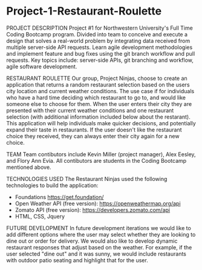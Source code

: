 # Project-1-Restaurant-Roulette

PROJECT DESCRIPTION
Project #1 for Northwestern University's Full Time Coding Bootcamp program. Divided into team to conceive and execute a design that solves a real-world problem by integrating data received from multiple server-side API requests. Learn agile development methodologies and implement feature and bug fixes using the git branch workflow and pull requests. Key topics include: server-side APIs, git branching and workflow, agile software development.

RESTAURANT ROULETTE
Our group, Project Ninjas, choose to create an application that returns a random restaurant selection based on the users city location and current weather conditions. The use case if for individuals who have a hard time deciding which restaurant to go to, and would like someone else to choose for them. When the user enters their city they are presented with their current weather conditions and one restaurant selection (with additional information included below about the restarant). This application will help individuals make quicker decisions, and potentially expand their taste in restaurants. If the user doesn't like the restaurant choice they received, they can always enter their city again for a new choice.

TEAM
Team contibutors include Kevin Miller (project manager), Alex Eesley, and Flory Ann Evia. All contibutors are students in the Coding Bootcamp mentioned above.

TECHNOLOGIES USED
The Restaurant Ninjas used the following technologies to build the application:
- Foundations https://get.foundation/
- Open Weather API (free version): https://openweathermap.org/api
- Zomato API (free version): https://developers.zomato.com/api
- HTML, CSS, Jquery

FUTURE DEVELOPMENT
In future development iterations we would like to add different options where the user may select whether they are looking to dine out or order for delivery. We would also like to develop dynamic restaurant responses that adjust based on the weather. For example, if the user selected "dine out" and it was sunny, we would include restaurants with outdoor patio seating and highlight that for the user.